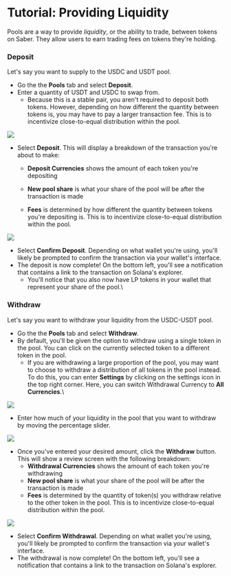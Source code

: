 # Tutorial: Providing Liquidity

Pools are a way to provide _liquidity_, or the ability to trade, between tokens on Saber. They allow users to earn trading fees on tokens they're holding.

### Deposit

Let's say you want to supply to the USDC and USDT pool.

- Go the the **Pools** tab and select **Deposit**.
- Enter a quantity of USDT and USDC to swap from.
  - Because this is a stable pair, you aren't required to deposit both tokens. However, depending on how different the quantity between tokens is, you may have to pay a larger transaction fee. This is to incentivize close-to-equal distribution within the pool.

![](/assets/deposit.png)

- Select **Deposit**. This will display a breakdown of the transaction you're about to make:

  - **Deposit Currencies** shows the amount of each token you're depositing
  - **New pool share** is what your share of the pool will be after the transaction is made
  - **Fees** is determined by how different the quantity between tokens you're depositing is. This is to incentivize close-to-equal distribution within the pool.

    &#x20;

![](/assets/confirm-deposit.png)

- Select **Confirm Deposit**. Depending on what wallet you're using, you'll likely be prompted to confirm the transaction via your wallet's interface.
- The deposit is now complete! On the bottom left, you'll see a notification that contains a link to the transaction on Solana's explorer.
  - You'll notice that you also now have LP tokens in your wallet that represent your share of the pool.\

### Withdraw

Let's say you want to withdraw your liquidity from the USDC-USDT pool.

- Go the the **Pools** tab and select **Withdraw**.
- By default, you'll be given the option to withdraw using a single token in the pool. You can click on the currently selected token to a different token in the pool.
  - If you are withdrawing a large proportion of the pool, you may want to choose to withdraw a distribution of all tokens in the pool instead. To do this, you can enter **Settings** by clicking on the settings icon in the top right corner. Here, you can switch Withdrawal Currency to **All Currencies**.\

![](/assets/withdraw-all-settings.png)

- Enter how much of your liquidity in the pool that you want to withdraw by moving the percentage slider.

![](/assets/withdraw-slider.png)

- Once you've entered your desired amount, click the **Withdraw** button. This will show a review screen with the following breakdown:
  - **Withdrawal Currencies** shows the amount of each token you're withdrawing
  - **New pool share** is what your share of the pool will be after the transaction is made
  - **Fees** is determined by the quantity of token(s) you withdraw relative to the other token in the pool. This is to incentivize close-to-equal distribution within the pool.

![](/assets/withdraw-confirm.png)

- Select **Confirm Withdrawal**. Depending on what wallet you're using, you'll likely be prompted to confirm the transaction via your wallet's interface.
- The withdrawal is now complete! On the bottom left, you'll see a notification that contains a link to the transaction on Solana's explorer.

